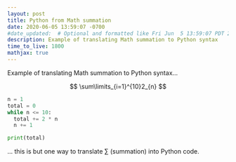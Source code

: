 ```yaml
---
layout: post
title: Python from Math summation
date: 2020-06-05 13:59:07 -0700
#date_updated:  # Optional and formatted like Fri Jun  5 13:59:07 PDT 2020 above
description: Example of translating Math summation to Python syntax
time_to_live: 1800
mathjax: true
---
```




Example of translating Math summation to Python syntax...


$$
\sum\limits_{i=1}^{10}2_{n}
$$


```Python
n = 1
total = 0
while n <= 10:
  total += 2 * n
  n += 1

print(total)
```


... this is but one way to translate ∑ (summation) into Python code.
